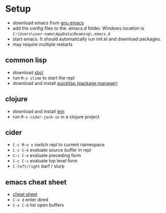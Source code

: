 # Setup

* download emacs from [gnu emacs](https://www.gnu.org/software/emacs/)
* add the config files to the .emacs.d folder. Windows location is `C:\Users\user-name\AppData\Roaming\.emacs.d`
* start emacs. It should automatically run init.el and download packages. 
* may require multiple restarts

## common lisp
* download [sbcl](http://www.sbcl.org/platform-table.html)
* run `M-x slime` to start the repl
* download and install [quicklisp (package manager)](https://www.quicklisp.org/beta/#installation)

## clojure
* download and install [lein](https://github.com/technomancy/leiningen)
* run `M-x cider-jack-in` in a clojure project

## cider
* `C-c M-n n` switch repl to current namespace
* `C-c C-k` evaluate source buffer in repl
* `C-c C-e` evaluate preceding form
* `C-c C-c` evaluate top level form
* `C-left/right` barf / slurp

## emacs cheat sheet 
* [cheat sheet](https://www.gnu.org/software/emacs/refcards/pdf/refcard.pdf)
* `C-x d` enter dired
* `C-x C-b` list open buffers
